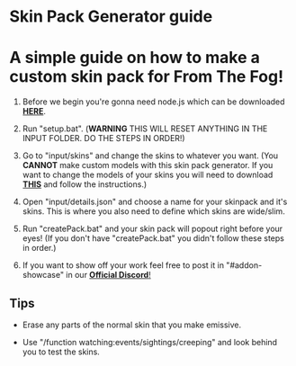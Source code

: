 # **Skin Pack Generator guide**

# A simple guide on how to make a custom skin pack for From The Fog!

1. Before we begin you're gonna need node.js which can be downloaded [**HERE**](https://nodejs.org/en/).

2. Run "setup.bat". (**WARNING** THIS WILL RESET ANYTHING IN THE INPUT FOLDER. DO THE STEPS IN ORDER!)

3. Go to "input/skins" and change the skins to whatever you want. (You **CANNOT** make custom models with this skin pack generator. If you want to change the models of your skins you will need to download [**THIS**](https://cdn.lunareclipse.studio/zips/From-The-Fog-Custom-Skin-Template.zip) and follow the instructions.)

4. Open "input/details.json" and choose a name for your skinpack and it's skins. This is where you also need to define which skins are wide/slim.

5. Run "createPack.bat" and your skin pack will popout right before your eyes! (If you don't have "createPack.bat" you didn't follow these steps in order.)

6. If you want to show off your work feel free to post it in "#addon-showcase" in our [**Official Discord**!](https://discord.lunareclipse.studio)

## **Tips**

- Erase any parts of the normal skin that you make emissive.

- Use "/function watching:events/sightings/creeping" and look behind you to test the skins.
